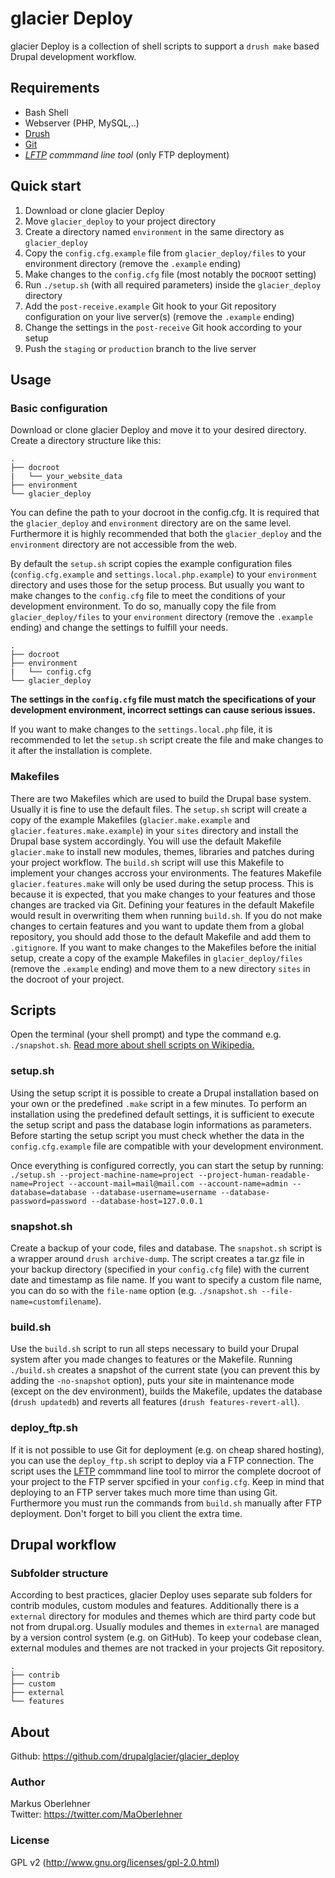 # glacier Deploy
glacier Deploy is a collection of shell scripts to support a `drush make`
based Drupal development workflow.

## Requirements
- Bash Shell
- Webserver (PHP, MySQL,..)
- [Drush](https://www.drupal.org/project/drush)
- [Git](https://git-scm.com/)
- *[LFTP](http://lftp.yar.ru/) commmand line tool* (only FTP deployment)

## Quick start
1. Download or clone glacier Deploy
2. Move `glacier_deploy` to your project directory
3. Create a directory named `environment` in the same directory as
`glacier_deploy`
4. Copy the `config.cfg.example` file from `glacier_deploy/files` to your
environment directory (remove the `.example` ending)
5. Make changes to the `config.cfg` file (most notably the `DOCROOT` setting)
6. Run `./setup.sh` (with all required parameters) inside the `glacier_deploy`
directory
7. Add the `post-receive.example` Git hook to your Git repository configuration
on your live server(s) (remove the `.example` ending)
8. Change the settings in the `post-receive` Git hook according to your setup
9. Push the `staging` or `production` branch to the live server

## Usage
### Basic configuration
Download or clone glacier Deploy and move it to your desired directory. Create
a directory structure like this:

```
.
├── docroot
|   └── your_website_data
├── environment
└── glacier_deploy
```

You can define the path to your docroot in the config.cfg. It is required that
the `glacier_deploy` and `environment` directory are on the same level.
Furthermore it is highly recommended that both the `glacier_deploy` and the
`environment` directory are not accessible from the web.

By default the `setup.sh` script copies the example configuration files
(`config.cfg.example` and `settings.local.php.example`) to your `environment`
directory and uses those for the setup process. But usually you want to make
changes to the `config.cfg` file to meet the conditions of your development
environment. To do so, manually copy the file from `glacier_deploy/files` to
your `environment` directory (remove the `.example` ending) and change the
settings to fulfill your needs.

```
.
├── docroot
├── environment
|   └── config.cfg
└── glacier_deploy
```

**The settings in the `config.cfg` file must match the specifications of your
development environment, incorrect settings can cause serious issues.**

If you want to make changes to the `settings.local.php` file, it is recommended
to let the `setup.sh` script create the file and make changes to it after the
installation is complete.

### Makefiles
There are two Makefiles which are used to build the Drupal base system.
Usually it is fine to use the default files. The `setup.sh` script will create
a copy of the example Makefiles (`glacier.make.example` and
`glacier.features.make.example`) in your `sites` directory and install the
Drupal base system accordingly. You will use the default Makefile `glacier.make`
to install new modules, themes, libraries and patches during your project
workflow. The `build.sh` script will use this Makefile to implement your changes
accross your environments. The features Makefile `glacier.features.make` will
only be used during the setup process. This is because it is expected, that you
make changes to your features and those changes are tracked via Git. Defining
your features in the default Makefile would result in overwriting them when
running `build.sh`. If you do not make changes to certain features and you want
to update them from a global repository, you should add those to the default
Makefile and add them to `.gitignore`. If you want to make changes to the
Makefiles before the initial setup, create a copy of the example Makefiles in
`glacier_deploy/files` (remove the `.example` ending) and move them to a new
directory `sites` in the docroot of your project.

## Scripts
Open the terminal (your shell prompt) and type the command e.g. `./snapshot.sh`.
[Read more about shell scripts on Wikipedia.](https://en.wikipedia.org/wiki/Shell_script)

### setup.sh
Using the setup script it is possible to create a Drupal installation based on
your own or the predefined `.make` script in a few minutes. To perform an
installation using the predefined default settings, it is sufficient to execute
the setup script and pass the database login informations as parameters.
Before starting the setup script you must check whether the data in the
`config.cfg.example` file are compatible with your development environment.

Once everything is configured correctly, you can start the setup by running:
`./setup.sh --project-machine-name=project --project-human-readable-name=Project --account-mail=mail@mail.com --account-name=admin --database=database --database-username=username --database-password=password --database-host=127.0.0.1`

### snapshot.sh
Create a backup of your code, files and database. The `snapshot.sh` script is a
wrapper around `drush archive-dump`. The script creates a tar.gz file in your
backup directory (specified in your `config.cfg` file) with the current date and
timestamp as file name. If you want to specify a custom file name, you can do so
with the `file-name` option (e.g. `./snapshot.sh --file-name=customfilename`).

### build.sh
Use the `build.sh` script to run all steps necessary to build your Drupal
system after you made changes to features or the Makefile. Running `./build.sh`
creates a snapshot of the current state (you can prevent this by adding the
`-no-snapshot` option), puts your site in maintenance mode (except on the dev
environment), builds the Makefile, updates the database (`drush updatedb`) and
reverts all features (`drush features-revert-all`).

### deploy_ftp.sh
If it is not possible to use Git for deployment (e.g. on cheap shared hosting),
you can use the `deploy_ftp.sh` script to deploy via a FTP connection. The
script uses the [LFTP](http://lftp.yar.ru/) commmand line tool to mirror the
complete docroot of your project to the FTP server spcified in your
`config.cfg`. Keep in mind that deploying to an FTP server takes much more time
than using Git. Furthermore you must run the commands from `build.sh` manually
after FTP deployment. Don't forget to bill you client the extra time.

## Drupal workflow
### Subfolder structure
According to best practices, glacier Deploy uses separate sub folders for
contrib modules, custom modules and features. Additionally there is a `external`
directory for modules and themes which are third party code but not from
drupal.org. Usually modules and themes in `external` are managed by a version
control system (e.g. on GitHub). To keep your codebase clean, external modules
and themes are not tracked in your projects Git repository.

```
.
├── contrib
├── custom
├── external
└── features
```

## About
Github: https://github.com/drupalglacier/glacier_deploy

### Author
Markus Oberlehner  
Twitter: https://twitter.com/MaOberlehner

### License
GPL v2 (http://www.gnu.org/licenses/gpl-2.0.html)
